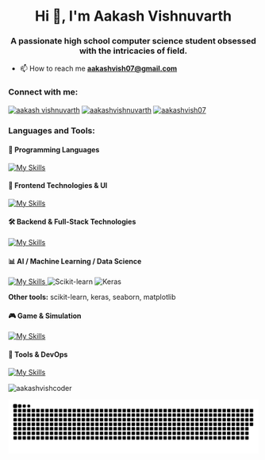 <h1 align="center">Hi 👋, I'm Aakash Vishnuvarth</h1>
<h3 align="center">A passionate high school computer science student obsessed with the intricacies of field.</h3>

- 📫 How to reach me **aakashvish07@gmail.com**

<h3 align="left">Connect with me:</h3>
<p align="left">
<a href="https://kaggle.com/aakashvishnuvarth" target="blank"><img align="center" src="https://raw.githubusercontent.com/rahuldkjain/github-profile-readme-generator/master/src/images/icons/Social/kaggle.svg" alt="aakash vishnuvarth" height="30" width="40" /></a>
<a href="https://instagram.com/aakashvishnuvarth" target="blank"><img align="center" src="https://raw.githubusercontent.com/rahuldkjain/github-profile-readme-generator/master/src/images/icons/Social/instagram.svg" alt="aakashvishnuvarth" height="30" width="40" /></a>
<a href="https://www.leetcode.com/aakashvish07" target="blank"><img align="center" src="https://raw.githubusercontent.com/rahuldkjain/github-profile-readme-generator/master/src/images/icons/Social/leet-code.svg" alt="aakashvish07" height="30" width="40" /></a>
</p>

<h3 align="left">Languages and Tools:</h3>
<h4 align="left">🧩 Programming Languages</h4>
<a href="https://skillicons.dev">
  <img src="https://skillicons.dev/icons?i=c,cpp,java,python,js,kotlin" alt="My Skills" />
</a>
<h4 align="left">🎨 Frontend Technologies & UI</h4>
<a href="https://skillicons.dev">
  <img src="https://skillicons.dev/icons?i=html,css,bootstrap,react,tailwind" alt="My Skills" />
</a>
<h4 align="left">🛠️ Backend & Full-Stack Technologies</h4>
<a href="https://skillicons.dev">
  <img src="https://skillicons.dev/icons?i=fastapi,firebase,flask,mongodb,mysql,nodejs" alt="My Skills" />
</a>
<h4 align="left">📊 AI / Machine Learning / Data Science</h4>
<a href="https://skillicons.dev">
  <img src="https://skillicons.dev/icons?i=pytorch,sklearn,tensorflow,keras,pandas,seaborn,matplotlib" alt="My Skills" />
</a>
<img src="assets/icons/scikit-learn.svg" alt="Scikit-learn" height="30" />
<img src="assets/icons/keras.svg" alt="Keras" height="30" />
<p><b>Other tools:</b> scikit-learn, keras, seaborn, matplotlib</p>
<h4 align="left">🎮 Game & Simulation</h4>
<a href="https://skillicons.dev">
  <img src="https://skillicons.dev/icons?i=unity" alt="My Skills" />
</a>
<h4 align="left">🔧 Tools & DevOps</h4>
<a href="https://skillicons.dev">
  <img src="https://skillicons.dev/icons?i=bash,figma,git,matlab,anaconda" alt="My Skills" />
</a>

<p><img align="center" src="https://github-readme-stats.vercel.app/api/top-langs?username=aakashvishcoder&show_icons=true&locale=en&layout=compact" alt="aakashvishcoder" /></p>

![snake gif](https://github.com/aakashvishcoder/aakashvishcoder/blob/output/github-snake-dark.svg)

